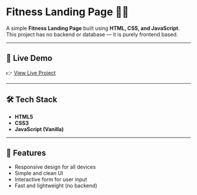 # Fitness Landing Page 🏋️‍♂️

A simple **Fitness Landing Page** built using **HTML, CSS, and JavaScript**.  
This project has no backend or database — it is purely frontend based.  

---

## 🚀 Live Demo  
👉 [View Live Project](https://landing-page-eight-rosy-89.vercel.app/)

---

## 🛠️ Tech Stack  
- **HTML5**  
- **CSS3**  
- **JavaScript (Vanilla)**  

---

## 📌 Features  
- Responsive design for all devices  
- Simple and clean UI  
- Interactive form for user input  
- Fast and lightweight (no backend)  

